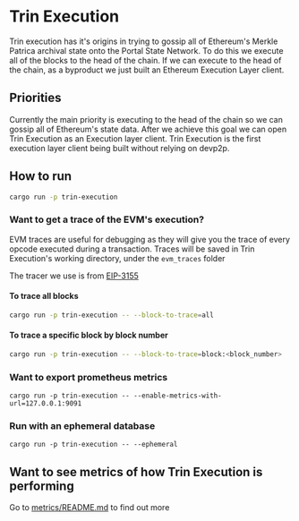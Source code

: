 # Trin Execution

Trin execution has it's origins in trying to gossip all of Ethereum's Merkle Patrica archival state onto the Portal State Network. To do this we execute all of the blocks to the head of the chain. If we can execute to the head of the chain, as a byproduct we just built an Ethereum Execution Layer client.

## Priorities

Currently the main priority is executing to the head of the chain so we can gossip all of Ethereum's state data. After we achieve this goal we can open Trin Execution as an Execution layer client. Trin Execution is the first execution layer client being built without relying on devp2p.


## How to run
```bash
cargo run -p trin-execution
```

### Want to get a trace of the EVM's execution?
EVM traces are useful for debugging as they will give you the trace of every opcode executed during a transaction. Traces will be saved in Trin Execution's working directory, under the `evm_traces` folder

The tracer we use is from [EIP-3155](https://eips.ethereum.org/EIPS/eip-3155)

#### To trace all blocks
```bash
cargo run -p trin-execution -- --block-to-trace=all
```

#### To trace a specific block by block number
```bash
cargo run -p trin-execution -- --block-to-trace=block:<block_number>
```

### Want to export prometheus metrics
```base
cargo run -p trin-execution -- --enable-metrics-with-url=127.0.0.1:9091
```

### Run with an ephemeral database
```base
cargo run -p trin-execution -- --ephemeral
```

## Want to see metrics of how Trin Execution is performing
Go to [metrics/README.md](metrics/README.md) to find out more
